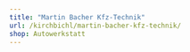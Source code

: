 ```yaml
---
title: "Martin Bacher Kfz-Technik"
url: /kirchbichl/martin-bacher-kfz-technik/
shop: Autowerkstatt
---
```

